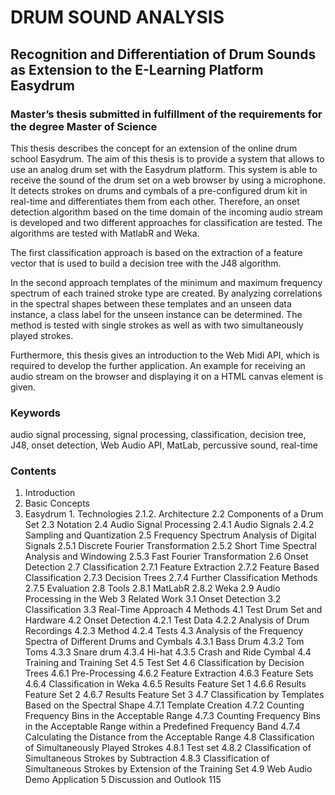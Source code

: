 # DRUM SOUND ANALYSIS
## Recognition and Differentiation of Drum Sounds as Extension to the E-Learning Platform Easydrum
### Master’s thesis submitted in fulfillment of the requirements for the degree Master of Science

This thesis describes the concept for an extension of the online drum school Easydrum.
The aim of this thesis is to provide a system that allows to use an analog drum set with
the Easydrum platform. This system is able to receive the sound of the drum set on
a web browser by using a microphone. It detects strokes on drums and cymbals of a
pre-configured drum kit in real-time and differentiates them from each other. Therefore,
an onset detection algorithm based on the time domain of the incoming audio stream
is developed and two different approaches for classification are tested. The algorithms
are tested with MatlabR and Weka.

The first classification approach is based on the extraction of a feature vector that is
used to build a decision tree with the J48 algorithm.

In the second approach templates of the minimum and maximum frequency spectrum
of each trained stroke type are created. By analyzing correlations in the spectral
shapes between these templates and an unseen data instance, a class label for the
unseen instance can be determined. The method is tested with single strokes as well
as with two simultaneously played strokes.

Furthermore, this thesis gives an introduction to the Web Midi API, which is required
to develop the further application. An example for receiving an audio stream on the
browser and displaying it on a HTML canvas element is given.

### Keywords
audio signal processing, signal processing, classification, decision tree,
J48, onset detection, Web Audio API, MatLab, percussive sound, real-time



### Contents
1. Introduction
1. Basic Concepts
  1. Easydrum
    1. Technologies 
2.1.2. Architecture 
2.2 Components of a Drum Set 
2.3 Notation 
2.4 Audio Signal Processing 
2.4.1 Audio Signals 
2.4.2 Sampling and Quantization 
2.5 Frequency Spectrum Analysis of Digital Signals 
2.5.1 Discrete Fourier Transformation 
2.5.2 Short Time Spectral Analysis and Windowing 
2.5.3 Fast Fourier Transformation 
2.6 Onset Detection 
2.7 Classification 
2.7.1 Feature Extraction
2.7.2 Feature Based Classification
2.7.3 Decision Trees
2.7.4 Further Classification Methods 
2.7.5 Evaluation
2.8 Tools
2.8.1 MatLabR
2.8.2 Weka 
2.9 Audio Processing in the Web 
3 Related Work 
3.1 Onset Detection 
3.2 Classification 
3.3 Real-Time Approach 
4 Methods 
4.1 Test Drum Set and Hardware 
4.2 Onset Detection 
4.2.1 Test Data 
4.2.2 Analysis of Drum Recordings 
4.2.3 Method 
4.2.4 Tests 
4.3 Analysis of the Frequency Spectra of Different Drums and Cymbals 
4.3.1 Bass Drum 
4.3.2 Tom Toms
4.3.3 Snare drum 
4.3.4 Hi-hat
4.3.5 Crash and Ride Cymbal
4.4 Training and Training Set 
4.5 Test Set 
4.6 Classification by Decision Trees 
4.6.1 Pre-Processing
4.6.2 Feature Extraction
4.6.3 Feature Sets 
4.6.4 Classification in Weka
4.6.5 Results Feature Set 1
4.6.6 Results Feature Set 2
4.6.7 Results Feature Set 3 
4.7 Classification by Templates Based on the Spectral Shape
4.7.1 Template Creation 
4.7.2 Counting Frequency Bins in the Acceptable Range
4.7.3 Counting Frequency Bins in the Acceptable Range within a Predefined Frequency Band 
4.7.4 Calculating the Distance from the Acceptable Range 
4.8 Classification of Simultaneously Played Strokes 
4.8.1 Test set 
4.8.2 Classification of Simultaneous Strokes by Subtraction 
4.8.3 Classification of Simultaneous Strokes by Extension of the Training Set
4.9 Web Audio Demo Application 
5 Discussion and Outlook 115
